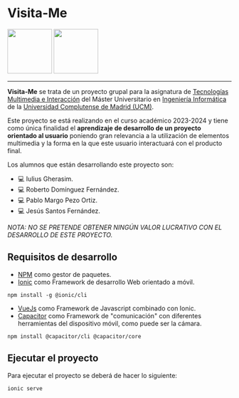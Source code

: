 # Visita-Me
<img src="https://www.ucm.es/data/cont/docs/3-2016-07-21-EscudoUCMTransparenteBig.png" height="100px">
<img src="https://encrypted-tbn0.gstatic.com/images?q=tbn:ANd9GcRZcgTk6m3bSWNpj6RixLKb-fvh89pfsgivp54OnpQZg2sI3tWEMrvqs5Bfwqectrt57Iw&usqp=CAU" height="100px">
<br>
<hr>

**Visita-Me** se trata de un proyecto grupal para la asignatura de [Tecnologías Multimedia e Interacción](http://web.fdi.ucm.es/UCMFiles/pdf/FICHAS_DOCENTES/2023/8310.pdf) del Máster Universitario en [Ingeniería Informática](https://informatica.ucm.es/master-en-ingenieria-informatica) de la [Universidad Complutense de Madrid (UCM)](https://www.ucm.es/).

Este proyecto se está realizando en el curso académico 2023-2024 y tiene como única finalidad el **aprendizaje de desarrollo de un proyecto orientado al usuario** poniendo gran relevancia a la utilización de elementos multimedia y la forma en la que este usuario interactuará con el producto final. 

Los alumnos que están desarrollando este proyecto son:
* :computer: Iulius Gherasim.
* :computer: Roberto Domínguez Fernández.
* :computer: Pablo Margo Pezo Ortiz.
* :computer: Jesús Santos Fernández.

_NOTA: NO SE PRETENDE OBTENER NINGÚN VALOR LUCRATIVO CON EL DESARROLLO DE ESTE PROYECTO._

## Requisitos de desarrollo
* [NPM](https://www.npmjs.com/) como gestor de paquetes.
* [Ionic](https://ionicframework.com/docs/api) como Framework de desarrollo Web orientado a móvil.
```shell
npm install -g @ionic/cli
```
* [VueJs](https://vuejs.org/) como Framework de Javascript combinado con Ionic.
* [Capacitor](https://capacitorjs.com/) como Framework de "comunicación" con diferentes herramientas del dispositivo móvil, como puede ser la cámara.
```shell
npm install @capacitor/cli @capacitor/core
```

## Ejecutar el proyecto
Para ejecutar el proyecto se deberá de hacer lo siguiente:
```bash
ionic serve
```

